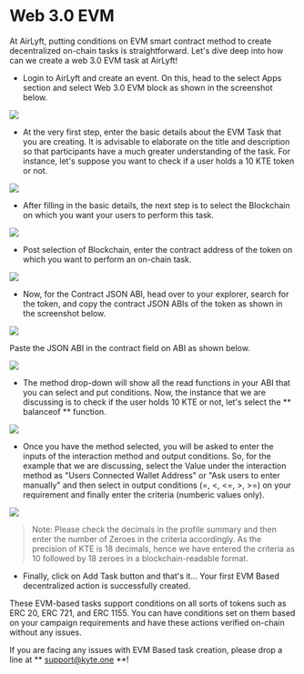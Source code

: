 # Web 3.0 EVM

At AirLyft, putting conditions on EVM smart contract method to create decentralized on-chain tasks is straightforward. Let's dive deep into how can we create a web 3.0 EVM task at AirLyft! 

- Login to AirLyft and create an event. On this, head to the select Apps section and select Web 3.0 EVM block as shown in the screenshot below. 

![](../../images/web3evmMain.png)

- At the very first step, enter the basic details about the EVM Task that you are creating. It is advisable to elaborate on the title and description so that participants have a much greater understanding of the task. For instance, let's suppose you want to check if a user holds a 10 KTE token or not.

![](../../images/web3Basic.png)

- After filling in the basic details, the next step is to select the Blockchain on which you want your users to perform this task. 

![](../../images/web3Blockchain.png)

- Post selection of Blockchain, enter the contract address of the token on which you want to perform an on-chain task.

![](../../images/web3ContractAddress.png)

- Now, for the Contract JSON ABI, head over to your explorer, search for the token, and copy the contract JSON ABIs of the token as shown in the screenshot below. 

![](../../images/web3JSONABI.png)

Paste the JSON ABI in the contract field on ABI as shown below. 

![](../../images/web3JSONAirLyft.png)

- The method drop-down will show all the read functions in your ABI that you can select and put conditions. Now, the instance that we are discussing is to check if the user holds 10 KTE or not, let's select the ** balanceof ** function.

![](../../images/web3Method.png)

- Once you have the method selected, you will be asked to enter the inputs of the interaction method and output conditions.  So, for the example that we are discussing, select the Value under the interaction method as "Users Connected Wallet Address" or "Ask users to enter manually" and then select in output conditions (=, <, <=, >, >=) on your requirement and finally enter the criteria (numberic values only). 

![](../../images/web3Conditions.png)

> Note: Please check the decimals in the profile summary and then enter the number of Zeroes in the criteria accordingly. As the precision of KTE is 18 decimals, hence we have entered the criteria as 10 followed by 18 zeroes in a blockchain-readable format. 

- Finally, click on Add Task button and that's it... Your first EVM Based decentralized action is successfully created. 

These EVM-based tasks support conditions on all sorts of tokens such as ERC 20, ERC 721, and ERC 1155. You can have conditions set on them based on your campaign requirements and have these actions verified on-chain without any issues. 

If you are facing any issues with EVM Based task creation, please drop a line at ** support@kyte.one **!